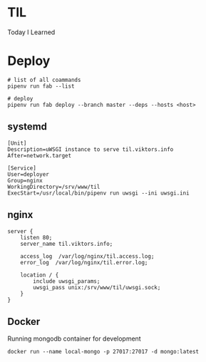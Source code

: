 # TIL
Today I Learned


# Deploy
```
# list of all coammands
pipenv run fab --list 

# deploy
pipenv run fab deploy --branch master --deps --hosts <host>
```

systemd
-------
```
[Unit]
Description=uWSGI instance to serve til.viktors.info
After=network.target

[Service]
User=deployer
Group=nginx
WorkingDirectory=/srv/www/til
ExecStart=/usr/local/bin/pipenv run uwsgi --ini uwsgi.ini
```

nginx
-----
```
server {
    listen 80;
    server_name til.viktors.info;

    access_log  /var/log/nginx/til.access.log;
    error_log  /var/log/nginx/til.error.log;

    location / {
        include uwsgi_params;
        uwsgi_pass unix:/srv/www/til/uwsgi.sock;
    }
}
```

Docker
------
Running mongodb container for development
```shell
docker run --name local-mongo -p 27017:27017 -d mongo:latest
```